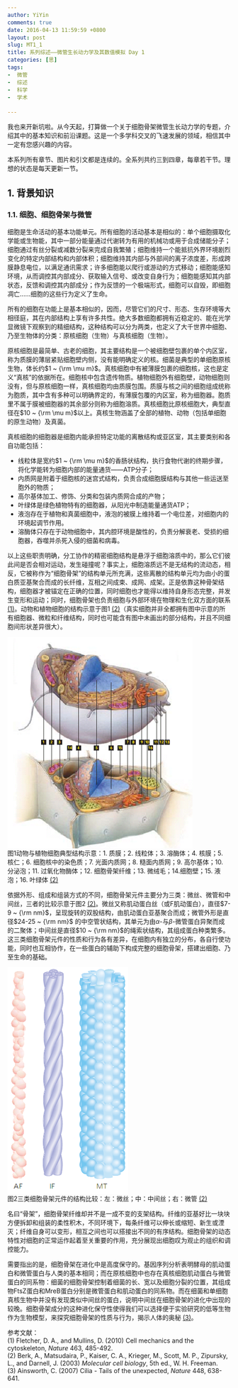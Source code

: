 ```yaml
---
author: YiYin
comments: true
date: 2016-04-13 11:59:59 +0800
layout: post
slug: MT1_1
title: 系列综述——微管生长动力学及其数值模拟 Day 1
categories: [思]
tags:
-  微管
-  综述
-  科学
-  学术

---
```


我也来开新坑啦。从今天起，打算做一个关于细胞骨架微管生长动力学的专题，介绍其中的基本知识和前沿课题。这是一个多学科交叉的飞速发展的领域，相信其中一定有您感兴趣的内容。

本系列所有章节、图片和引文都是连续的。全系列共约三到四章，每章若干节。理想的状态是每天更新一节。

## 1. 背景知识

### 1.1. 细胞、细胞骨架与微管

细胞是生命活动的基本功能单元。所有细胞的活动基本是相似的：单个细胞摄取化学能或生物能，其中一部分能量通过代谢转为有用的机械功或用于合成储能分子；细胞通过有丝分裂或减数分裂来完成自我繁殖；细胞维持一个能抵抗外界环境剧烈变化的特定内部结构和内部体积；细胞维持其内部与外部间的离子浓度差，形成跨膜静息电位，以满足通讯需求；许多细胞能以爬行或游动的方式移动；细胞能感知环境，从而调控其内部成分、获取输入信号、或改变自身行为；细胞能感知其内部状态，反馈和调控其内部成分；作为反馈的一个极端形式，细胞可以自毁，即细胞凋亡……细胞的这些行为定义了生命。

所有的细胞在功能上是基本相似的，因而，尽管它们的尺寸、形态、生存环境等大相径庭，其在内部结构上享有许多共性。绝大多数细胞都拥有近稳定的、能在光学显微镜下观察到的精细结构，这种结构可以分为两类，也定义了大千世界中细胞、乃至生物体的分类：原核细胞（生物）与真核细胞（生物）。

原核细胞是最简单、古老的细胞，其主要结构是一个被细胞壁包裹的单个内区室，称为质膜的薄层紧贴细胞壁内侧，没有能明确定义的核。细菌是典型的单细胞原核生物，体长约$1 ~ {\rm \mu m}$。真核细胞中有被薄膜包裹的细胞核，这也是定义“真核”的依据所在。细胞核中包含遗传物质。植物细胞外有细胞壁，动物细胞则没有，但与原核细胞一样，真核细胞均由质膜包围。质膜与核之间的细胞组成统称为胞质，其中含有多种可以明确界定的，有薄膜包覆的内区室，称为细胞器。胞质里不属于膜被细胞器的其余部分则称为细胞溶质。真核细胞比原核细胞大，典型直径在$10 ~ {\rm \mu m}$以上。真核生物涵盖了全部的植物、动物（包括单细胞的原生动物）及真菌。

真核细胞的细胞器是细胞内能承担特定功能的离散结构或亚区室，其主要类别和各自功能包括：

- 线粒体是宽约$1 ~ {\rm \mu m}$的香肠状结构，执行食物代谢的终期步骤，将化学能转为细胞内部的能量通货——ATP分子；
- 内质网是附着于细胞核的迷宫式结构，负责合成细胞膜结构与其他一些运送至胞外的物质；
- 高尔基体加工、修饰、分类和包装内质网合成的产物；
- 叶绿体是绿色植物特有的细胞器，从阳光中制造能量通货ATP；
- 液泡存在于植物和真菌细胞中，液泡的被膜上维持着一个电位差，对细胞内的环境起调节作用。
- 溶酶体只存在于动物细胞中，其内腔环境是酸性的，负责分解衰老、受损的细胞器，吞噬并杀死入侵的细菌和病毒。

以上这些职责明确，分工协作的精密细胞结构是悬浮于细胞溶质中的，那么它们彼此间是否会相对运动，发生碰撞呢？事实上，细胞溶质远不是无结构的流动态，相反，它被称作为“细胞骨架”的结构单元所充满，这些离散的结构单元均为由小的蛋白质亚基聚合而成的长纤维，互相之间成束、成网、成架。正是依靠这种骨架结构，细胞器才被锚定在正确的位置，同时细胞也才能得以维持自身形态完整，并发生变形和运动；同时，细胞骨架也负责细胞与外部环境在物理和生化双方面的联系 <a href="#r1">(1)</a>。动物和植物细胞的结构示意于图1 <a href="#r2">(2)</a>（真实细胞并非全都拥有图中示意的所有细胞器、微粒和纤维结构，同时也可能含有图中未画出的部分结构，并且不同细胞间形状差异很大）。

<div class="figure"><img src="/public/images/microtubule/image011.png" align="middle"><div class="caption"><span class="fignum">图1</span>动物与植物细胞典型结构示意：1. 质膜；2. 线粒体；3. 溶酶体；4. 核膜；5. 核仁；6. 细胞核中的染色质；7. 光面内质网；8. 糙面内质网；9. 高尔基体；10. 分泌泡；11. 过氧化物酶体；12. 细胞骨架纤维；13. 微绒毛；14.细胞壁；15. 液泡；16. 叶绿体 <a href="#r2">(2)</a></div></div>

依据外形、组成和组装方式的不同，细胞骨架元件主要分为三类：微丝、微管和中间丝，三者的比较示意于图2 [(2)](r2)。微丝又称肌动蛋白丝（或F肌动蛋白），直径$7-9 ~ {\rm nm}$，呈现旋转的双股结构，由肌动蛋白亚基聚合而成；微管外形是直径$24-25 ~ {\rm nm}$ 的中空管状结构，其单元为由$\alpha$-与$\beta$-微管蛋白异聚而成的二聚体；中间丝是直径$10 ~ {\rm nm}$的绳索状结构，其组成蛋白种类繁多。这三类细胞骨架元件的性质和行为各有差异，在细胞内有独立的分布，各自行使功能，同时也互相协作，在一些蛋白的辅助下构成完整的细胞骨架，搭建出细胞、乃至生命的基础。

<div class="figure"><img src="\public\images\microtubule\image012.png" align="middle"><div class="caption"><span class="fignum">图2</span>三类细胞骨架元件的结构比较：左：微丝；中：中间丝；右：微管 <a href="#r2">(2)</a></div></div>

名曰“骨架”，细胞骨架纤维却并不是一成不变的支架结构。纤维的亚基好比一块块方便拆卸和组装的柔性积木，不同环境下，每条纤维可以伸长或缩短、新生或湮灭；纤维自身可以变形，相互之间也可以搭接出不同的有序结构。细胞骨架的动态特性对细胞的正常运作起着至关重要的作用，充分展现出细胞叹为观止的组织和调控能力。

需要指出的是，细胞骨架在进化中是高度保守的。基因序列分析表明酵母的肌动蛋白和微管蛋白与人类的基本相同；而在原核细胞中也存在真核细胞肌动蛋白与微管蛋白的同系物：细菌的细胞骨架控制着细菌的长、宽以及细胞分裂的位置，其组成物FtsZ蛋白和MreB蛋白分别是微管蛋白和肌动蛋白的同系物。而在细菌和单细胞真核生物中并没有发现类似中间丝的蛋白，说明中间丝在细胞骨架的进化中出现的较晚。细胞骨架成分的这种进化保守性使得我们可以选择便于实验研究的低等生物作为生物模型，来探究细胞骨架的性质与行为，揭示人体的奥秘 <a href="#r3">(3)</a>。

参考文献：<br/>
<a name="r1"></a>(1) Fletcher, D. A., and Mullins, D. (2010) Cell mechanics and the cytoskeleton, *Nature* 463, 485-492.<br/>
<a name="r2"></a>(2) Berk, A., Matsudaira, P., Kaiser, C. A., Krieger, M., Scott, M. P., Zipursky, L., and Darnell, J. (2003) *Molecular cell biology*, 5th ed., W. H. Freeman.<br/>
<a name="r3"></a>(3) Ainsworth, C. (2007) Cilia - Tails of the unexpected, *Nature* 448, 638-641.<br/>
 


